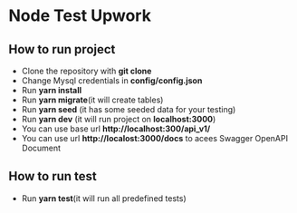 # Node Test Upwork

## How to run project

- Clone the repository with __git clone__
- Change Mysql credentials in __config/config.json__
- Run __yarn install__
- Run __yarn migrate__(it will create tables)
- Run __yarn seed__ (it has some seeded data for your testing)
- Run __yarn dev__ (it will run project on __localhost:3000__)
- You can use base url __http://localhost:300/api_v1/__
- You can use url __http://localost:3000/docs__ to acees Swagger OpenAPI Document

## How to run test
- Run __yarn test__(it will run all predefined tests)